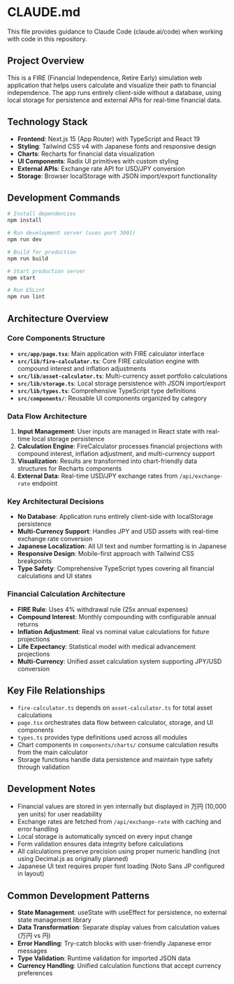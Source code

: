 # CLAUDE.md

This file provides guidance to Claude Code (claude.ai/code) when working with code in this repository.

## Project Overview

This is a FIRE (Financial Independence, Retire Early) simulation web application that helps users calculate and visualize their path to financial independence. The app runs entirely client-side without a database, using local storage for persistence and external APIs for real-time financial data.

## Technology Stack

- **Frontend**: Next.js 15 (App Router) with TypeScript and React 19
- **Styling**: Tailwind CSS v4 with Japanese fonts and responsive design
- **Charts**: Recharts for financial data visualization
- **UI Components**: Radix UI primitives with custom styling
- **External APIs**: Exchange rate API for USD/JPY conversion
- **Storage**: Browser localStorage with JSON import/export functionality

## Development Commands

```bash
# Install dependencies
npm install

# Run development server (uses port 3001)
npm run dev

# Build for production
npm run build

# Start production server
npm start

# Run ESLint
npm run lint
```

## Architecture Overview

### Core Components Structure
- **`src/app/page.tsx`**: Main application with FIRE calculator interface
- **`src/lib/fire-calculator.ts`**: Core FIRE calculation engine with compound interest and inflation adjustments
- **`src/lib/asset-calculator.ts`**: Multi-currency asset portfolio calculations
- **`src/lib/storage.ts`**: Local storage persistence with JSON import/export
- **`src/lib/types.ts`**: Comprehensive TypeScript type definitions
- **`src/components/`**: Reusable UI components organized by category

### Data Flow Architecture
1. **Input Management**: User inputs are managed in React state with real-time local storage persistence
2. **Calculation Engine**: FireCalculator processes financial projections with compound interest, inflation adjustment, and multi-currency support
3. **Visualization**: Results are transformed into chart-friendly data structures for Recharts components
4. **External Data**: Real-time USD/JPY exchange rates from `/api/exchange-rate` endpoint

### Key Architectural Decisions
- **No Database**: Application runs entirely client-side with localStorage persistence
- **Multi-Currency Support**: Handles JPY and USD assets with real-time exchange rate conversion
- **Japanese Localization**: All UI text and number formatting is in Japanese
- **Responsive Design**: Mobile-first approach with Tailwind CSS breakpoints
- **Type Safety**: Comprehensive TypeScript types covering all financial calculations and UI states

### Financial Calculation Architecture
- **FIRE Rule**: Uses 4% withdrawal rule (25x annual expenses)
- **Compound Interest**: Monthly compounding with configurable annual returns
- **Inflation Adjustment**: Real vs nominal value calculations for future projections
- **Life Expectancy**: Statistical model with medical advancement projections
- **Multi-Currency**: Unified asset calculation system supporting JPY/USD conversion

## Key File Relationships

- `fire-calculator.ts` depends on `asset-calculator.ts` for total asset calculations
- `page.tsx` orchestrates data flow between calculator, storage, and UI components
- `types.ts` provides type definitions used across all modules
- Chart components in `components/charts/` consume calculation results from the main calculator
- Storage functions handle data persistence and maintain type safety through validation

## Development Notes

- Financial values are stored in yen internally but displayed in 万円 (10,000 yen units) for user readability
- Exchange rates are fetched from `/api/exchange-rate` with caching and error handling
- Local storage is automatically synced on every input change
- Form validation ensures data integrity before calculations
- All calculations preserve precision using proper numeric handling (not using Decimal.js as originally planned)
- Japanese UI text requires proper font loading (Noto Sans JP configured in layout)

## Common Development Patterns

- **State Management**: useState with useEffect for persistence, no external state management library
- **Data Transformation**: Separate display values from calculation values (万円 vs 円)
- **Error Handling**: Try-catch blocks with user-friendly Japanese error messages
- **Type Validation**: Runtime validation for imported JSON data
- **Currency Handling**: Unified calculation functions that accept currency preferences